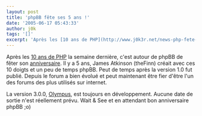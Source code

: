 ```yaml
---
layout: post
title: 'phpBB fête ses 5 ans !'
date: '2005-06-17 05:43:33'
author: j0k
tags: '[]'
excerpt: 'Après les [10 ans de PHP](http://www.j0k3r.net/news-php-fete-sa-decennie-527.html) la semaine dernière, c''est autour de phpBB de fêter son [anniversaire](http://www.phpbb.com/phpBB/viewtopic.php?f=14&amp;t=299352).   )   Il y a 5 ans, James Atkinson (theFinn) créait avec ces 10 doigts et un peu de temps phpBB. Peut de temps après la version 1.0 fut      ...'
---
```


Après les [10 ans de PHP](http://www.j0k3r.net/news-php-fete-sa-decennie-527.html) la semaine dernière, c'est autour de phpBB de fêter son [anniversaire](http://www.phpbb.com/phpBB/viewtopic.php?f=14&amp;t=299352).      Il y a 5 ans, James Atkinson (theFinn) créait avec ces 10 doigts et un peu de temps phpBB. Peut de temps après la version 1.0 fut publié. Depuis le forum a bien évolué et peut maintenant être fier d'être l'un des forums des plus utilisés sur internet.

La version 3.0.0, [Olympus](http://area51.phpbb.com/statcvs/), est toujours en développement. Aucune date de sortie n'est réellement prévu.   Wait &amp; See et en attendant bon anniversaire phpBB ;o)

